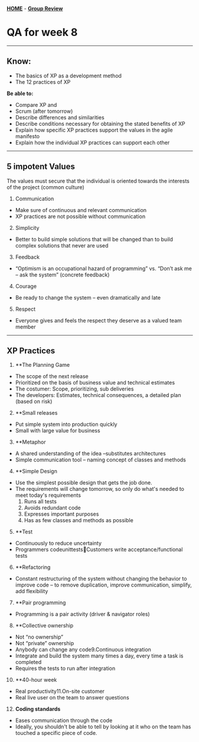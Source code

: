 [**HOME**]() - [**Group Review**](groupreview.md)



# QA for week 8


___



## Know:
* The basics of XP as a development method
* The 12 practices of XP

**Be able to:**
* Compare XP and
* Scrum (after tomorrow)
* Describe differences and similarities
* Describe conditions necessary for obtaining the stated benefits of XP
* Explain how specific XP practices support the values in the agile manifesto
* Explain how the individual XP practices can support each other


___

## 5 impotent Values

The values must secure that the individual is oriented towards the interests of the project (common culture)

1. Communication
  * Make sure of continuous and relevant communication
  * XP practices are not possible without communication
2. Simplicity
  * Better to build simple solutions that will be changed than to build complex solutions that never are used
3. Feedback
  * “Optimism is an occupational hazard of programming” vs. “Don’t ask me – ask the system” (concrete feedback)
4. Courage
  * Be ready to change the system – even dramatically and late
5. Respect
  * Everyone gives and feels the respect they deserve as a valued team member
  
  ___
  
  ## XP Practices
  
  1. **The Planning Game
  * The scope of the next release
  * Prioritized on the basis of business value and technical estimates
  * The costumer: Scope, prioritizing, sub deliveries
  * The developers: Estimates, technical consequences, a detailed plan (based on risk)
  
  2. **Small releases
  * Put simple system into production quickly
  * Small with large value for business
  
  3. **Metaphor
  * A shared understanding of the idea –substitutes architectures
  * Simple communication tool – naming concept of classes and methods
  
  4. **Simple Design
  * Use the simplest possible design that gets the job done.
  * The requirements will change tomorrow, so only do what's needed to meet today's requirements
      1. Runs all tests
      2. Avoids redundant code
      3. Expresses important purposes
      4. Has as few classes and methods as possible
      
  5. **Test
  * Continuously to reduce uncertainty
  * Programmers codeunittestsCustomers write acceptance/functional tests
  
  6. **Refactoring
  * Constant restructuring of the system without changing the behavior to improve code – to remove duplication, improve communication,    simplify, add flexibility
  
 7. **Pair programming
 * Programming is a pair activity (driver & navigator roles)
 
 8. **Collective ownership
 * Not “no ownership”
 * Not “private” ownership
 * Anybody can change any code9.Continuous integration
 * Integrate and build the system many times a day, every time a task is completed
 * Requires the tests to run after integration
 
10. **40-hour week
* Real productivity11.On-site customer
* Real live user on the team to answer questions

12. **Coding standards**
* Eases communication through the code
* Ideally, you shouldn't be able to tell by looking at it who on the team has touched a specific piece of code.
  
  
  
  
  
  
  
  
  
  
  
  
  
  
  
  
  
  
  
  
  
  
  
  
  
  
  
